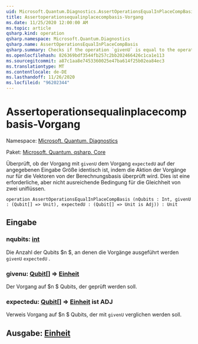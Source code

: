 ```yaml
---
uid: Microsoft.Quantum.Diagnostics.AssertOperationsEqualInPlaceCompBasis
title: Assertoperationsequalinplacecompbasis-Vorgang
ms.date: 11/25/2020 12:00:00 AM
ms.topic: article
qsharp.kind: operation
qsharp.namespace: Microsoft.Quantum.Diagnostics
qsharp.name: AssertOperationsEqualInPlaceCompBasis
qsharp.summary: Checks if the operation `givenU` is equal to the operation `expectedU` on the given input size  by checking the action of the operations only on the vectors from the computational basis. This is a necessary, but not sufficient, condition for the equality of two unitaries.
ms.openlocfilehash: 826369bdf3544fb257c2bb202466426c1ca1e113
ms.sourcegitcommit: a87c1aa8e7453360025e47ba614f25b02ea84ec3
ms.translationtype: MT
ms.contentlocale: de-DE
ms.lasthandoff: 11/26/2020
ms.locfileid: "96202344"
---
```

# <a name="assertoperationsequalinplacecompbasis-operation"></a>Assertoperationsequalinplacecompbasis-Vorgang

Namespace: [Microsoft. Quantum. Diagnostics](xref:Microsoft.Quantum.Diagnostics)

Paket: [Microsoft. Quantum. qsharp. Core](https://nuget.org/packages/Microsoft.Quantum.QSharp.Core)


Überprüft, ob der Vorgang mit `givenU` dem Vorgang `expectedU` auf der angegebenen Eingabe Größe identisch ist, indem die Aktion der Vorgänge nur für die Vektoren von der Berechnungsbasis überprüft wird.
Dies ist eine erforderliche, aber nicht ausreichende Bedingung für die Gleichheit von zwei uniflüssen.

```qsharp
operation AssertOperationsEqualInPlaceCompBasis (nQubits : Int, givenU : (Qubit[] => Unit), expectedU : (Qubit[] => Unit is Adj)) : Unit
```


## <a name="input"></a>Eingabe

### <a name="nqubits--int"></a>nqubits: [int](xref:microsoft.quantum.lang-ref.int)

Die Anzahl der Qubits $n $, an denen die Vorgänge ausgeführt werden `givenU` `expectedU` .


### <a name="givenu--qubit--unit"></a>givenu: [Qubit](xref:microsoft.quantum.lang-ref.qubit)[] => [Einheit](xref:microsoft.quantum.lang-ref.unit) 

Der Vorgang auf $n $ Qubits, der geprüft werden soll.


### <a name="expectedu--qubit--unit--is-adj"></a>expectedu: [Qubit](xref:microsoft.quantum.lang-ref.qubit)[] => [Einheit](xref:microsoft.quantum.lang-ref.unit)  ist ADJ

Verweis Vorgang auf $n $ Qubits, der mit `givenU` verglichen werden soll.



## <a name="output--unit"></a>Ausgabe: [Einheit](xref:microsoft.quantum.lang-ref.unit)

